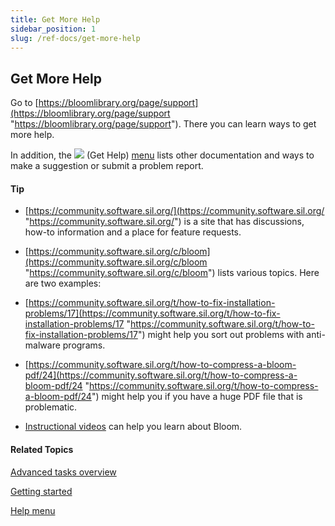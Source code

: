```yaml
---
title: Get More Help
sidebar_position: 1
slug: /ref-docs/get-more-help
---
```


## Get More Help

Go to [https://bloomlibrary.org/page/support](https://bloomlibrary.org/page/support "https://bloomlibrary.org/page/support"). There you can learn ways to get more help.

In addition, the ![](/ref-docs-assets/images/User_Interface/Toolbar/HelpButtonBW.png) (Get Help) [menu](../User_Interface/Help_menu/Help_menu.md) lists other documentation and ways to make a suggestion or submit a problem report.

#### Tip

-   [https://community.software.sil.org/](https://community.software.sil.org/ "https://community.software.sil.org/") is a site that has discussions, how-to information and a place for feature requests.
    
-   [https://community.software.sil.org/c/bloom](https://community.software.sil.org/c/bloom "https://community.software.sil.org/c/bloom") lists various topics. Here are two examples: 
    

-   [https://community.software.sil.org/t/how-to-fix-installation-problems/17](https://community.software.sil.org/t/how-to-fix-installation-problems/17 "https://community.software.sil.org/t/how-to-fix-installation-problems/17") might help you sort out problems with anti-malware programs.
    
-   [https://community.software.sil.org/t/how-to-compress-a-bloom-pdf/24](https://community.software.sil.org/t/how-to-compress-a-bloom-pdf/24 "https://community.software.sil.org/t/how-to-compress-a-bloom-pdf/24") might help you if you have a huge PDF file that is problematic.
    

-   [Instructional videos](../FAQ/Instructional_Videos.md) can help you learn about Bloom.
    

#### Related Topics

[Advanced tasks overview](../Tasks/Advanced_tasks/Advanced_tasks_overview.md)

[Getting started](Getting_started.md)

[Help menu](../User_Interface/Help_menu/Help_menu.md)
